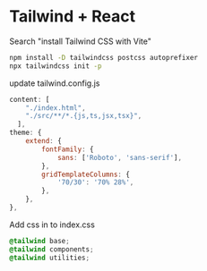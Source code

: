 # Tailwind + React

Search "install Tailwind CSS with Vite"
```sh
npm install -D tailwindcss postcss autoprefixer
npx tailwindcss init -p
```
update tailwind.config.js
```js
content: [
    "./index.html",
    "./src/**/*.{js,ts,jsx,tsx}",
  ],
theme: {
    extend: {
        fontFamily: {
            sans: ['Roboto', 'sans-serif'],
        },
        gridTemplateColumns: {
            '70/30': '70% 28%',
        },
    },
},
```
Add css in to index.css
```css
@tailwind base;
@tailwind components;
@tailwind utilities;
```